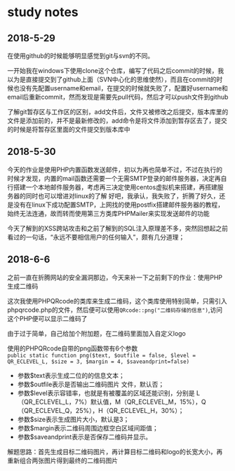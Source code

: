 # study notes

2018-5-29
------

在使用github的时候能够明显感觉到git与svn的不同。

一开始我在windows下使用clone这个仓库，编写了代码之后commit的时候，我以为是直接提交到了github上面（SVN中心化的思维使然），而且在commit的时候也没有先配置username和email，在提交的时候就失败了，配置好username和email后重新commit，然而发现是需要先pull代码，然后才可以push文件到github  

了解git暂存区与工作区的区别，add文件后，文件又被修改之后提交，版本库里的文件是添加前的，并不是最新修改的，add命令是将文件添加到暂存区去了，提交的时候是将暂存区里面的文件提交到版本库中


2018-5-30
----

今天的作业是使用PHP内置函数发送邮件，初以为再也简单不过，不过在执行的时候才发现，内置的mail函数还需要一个无需SMTP登录的邮件服务器，决定再自行搭建一个本地邮件服务器，考虑再三决定使用centos虚拟机来搭建，再搭建服务器的同时也可以增进对linux的了解
好吧，我承认，我失败了，折腾了好久，还是没有在linux下成功配置SMTP，上网找的使用postfix搭建邮件服务器的教程，始终无法连通，故而转而使用第三方类库PHPMailer来实现发送邮件的功能

今天了解到的XSS跨站攻击和之前了解到的SQL注入原理差不多，突然回想起之前看过的一句话，“永远不要相信用户的任何输入”，颇有几分道理；


2018-6-6
-------

之前一直在折腾网站的安全漏洞那边，今天来补一下之前剩下的作业：使用PHP生成二维码  

这次我使用PHPQRcode的类库来生成二维码，这个类库使用特别简单，只需引入phpqrcode.php的文件，然后便可以使用`QRcode::png("二维码存储的信息")`,访问这个PHP便可以显示二维码了

由于过于简单，自己给加个附加题，在二维码里面加入自定义logo

使用的PHPQRcode自带的png函数带有6个参数  
`public static function png($text, $outfile = false, $level = QR_ECLEVEL_L, $size = 3, $margin = 4, $saveandprint=false)`  
* 参数$text表示生成二位的的信息文本；
* 参数$outfile表示是否输出二维码图片 文件，默认否；
* 参数$level表示容错率，也就是有被覆盖的区域还能识别，分别是 L（QR_ECLEVEL_L，7%）默认值，M（QR_ECLEVEL_M，15%），Q（QR_ECLEVEL_Q，25%），H（QR_ECLEVEL_H，30%）； 
* 参数$size表示生成图片大小，默认是3；
* 参数$margin表示二维码周围边框空白区域间距值；
* 参数$saveandprint表示是否保存二维码并显示。

解题思路：首先生成目标二维码图片，再计算目标二维码和logo的长宽大小，再重新组合两张图片得到最终的二维码图片
